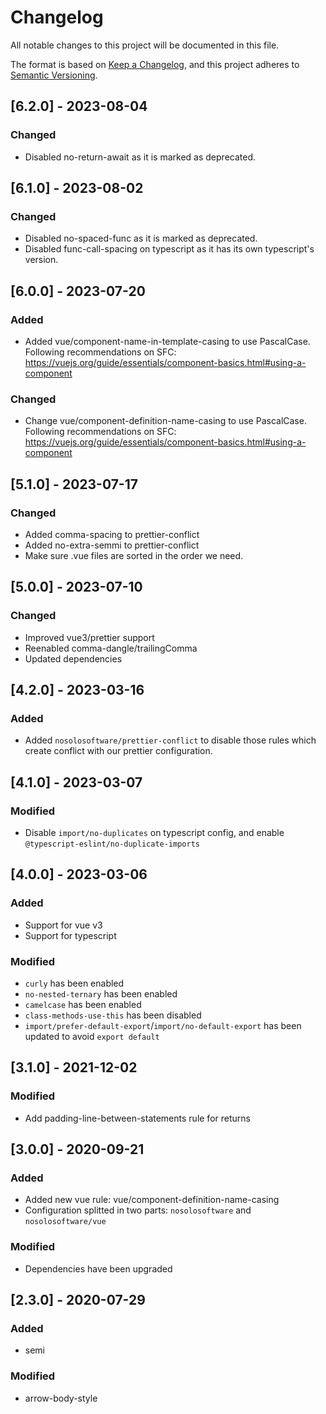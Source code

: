 # Changelog
All notable changes to this project will be documented in this file.

The format is based on [Keep a Changelog](https://keepachangelog.com/en/1.0.0/),
and this project adheres to [Semantic Versioning](https://semver.org/spec/v2.0.0.html).

## [6.2.0] - 2023-08-04

### Changed
* Disabled no-return-await as it is marked as deprecated.

## [6.1.0] - 2023-08-02

### Changed
* Disabled no-spaced-func as it is marked as deprecated.
* Disabled func-call-spacing on typescript as it has its own typescript's version.

## [6.0.0] - 2023-07-20

### Added
* Added vue/component-name-in-template-casing to use PascalCase. Following recommendations on SFC: https://vuejs.org/guide/essentials/component-basics.html#using-a-component

### Changed
* Change vue/component-definition-name-casing to use PascalCase. Following recommendations on SFC: https://vuejs.org/guide/essentials/component-basics.html#using-a-component

## [5.1.0] - 2023-07-17

### Changed
* Added comma-spacing to prettier-conflict
* Added no-extra-semmi to prettier-conflict
* Make sure .vue files are sorted in the order we need.

## [5.0.0] - 2023-07-10

### Changed
* Improved vue3/prettier support
* Reenabled comma-dangle/trailingComma
* Updated dependencies

## [4.2.0] - 2023-03-16

### Added
* Added `nosolosoftware/prettier-conflict` to disable those rules which create conflict with our prettier configuration.

## [4.1.0] - 2023-03-07

### Modified
* Disable `import/no-duplicates` on typescript config, and enable `@typescript-eslint/no-duplicate-imports`

## [4.0.0] - 2023-03-06

### Added
* Support for vue v3
* Support for typescript

### Modified
* `curly` has been enabled
* `no-nested-ternary` has been enabled
* `camelcase` has been enabled
* `class-methods-use-this` has been disabled
* `import/prefer-default-export`/`import/no-default-export` has been updated to avoid `export default`

## [3.1.0] - 2021-12-02

### Modified
* Add padding-line-between-statements rule for returns

## [3.0.0] - 2020-09-21

### Added
* Added new vue rule: vue/component-definition-name-casing
* Configuration splitted in two parts: `nosolosoftware` and `nosolosoftware/vue`

### Modified
* Dependencies have been upgraded

## [2.3.0] - 2020-07-29

### Added
* semi

### Modified
* arrow-body-style
